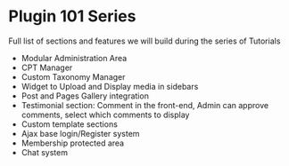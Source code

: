 # Plugin 101 Series

Full list of sections and features we will build during the series of Tutorials

* Modular Administration Area
* CPT Manager
* Custom Taxonomy Manager
* Widget to Upload and Display media in sidebars
* Post and Pages Gallery integration
* Testimonial section: Comment in the front-end, Admin can approve comments, select which comments to display
* Custom template sections
* Ajax base login/Register system
* Membership protected area
* Chat system